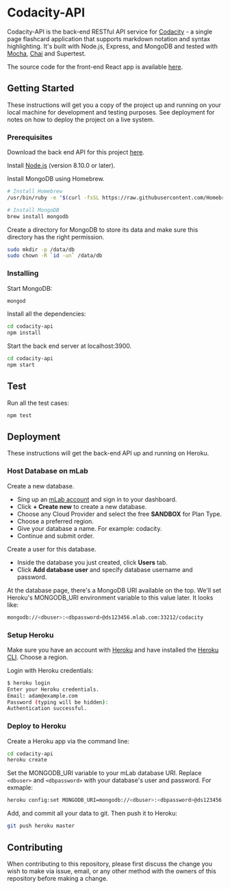 # Codacity-API

Codacity-API is the back-end RESTful API service for [Codacity](https://codacity.netlify.com) -
a single page flashcard application that supports markdown notation and syntax
highlighting. It's built with Node.js, Express, and MongoDB and tested with [Mocha](https://mochajs.org/),
[Chai](https://www.chaijs.com/) and Supertest.

The source code for the front-end React app is available [here](https://github.com/ChloeLiang/codacity).

## Getting Started

These instructions will get you a copy of the project up and running on your local
machine for development and testing purposes. See deployment for notes on how to
deploy the project on a live system.

### Prerequisites

Download the back end API for this project [here](https://github.com/ChloeLiang/codacity-api).

Install [Node.js](https://nodejs.org/en/) (version 8.10.0 or later).

Install MongoDB using Homebrew.

```bash
# Install Homebrew
/usr/bin/ruby -e "$(curl -fsSL https://raw.githubusercontent.com/Homebrew/install/master/install)"

# Install MongoDB
brew install mongodb
```

Create a directory for MongoDB to store its data and make sure this directory has the right permission.

```bash
sudo mkdir -p /data/db
sudo chown -R `id -un` /data/db
```

### Installing

Start MongoDB:

```bash
mongod
```

Install all the dependencies:

```bash
cd codacity-api
npm install
```

Start the back end server at localhost:3900.

```bash
cd codacity-api
npm start
```

## Test

Run all the test cases:

```bash
npm test
```

## Deployment

These instructions will get the back-end API up and running on Heroku.

### Host Database on mLab

Create a new database.

- Sing up an [mLab account](https://mlab.com/) and sign in to your dashboard.
- Click **+ Create new** to create a new database.
- Choose any Cloud Provider and select the free **SANDBOX** for Plan Type.
- Choose a preferred region.
- Give your database a name. For example: codacity.
- Continue and submit order.

Create a user for this database.

- Inside the database you just created, click **Users** tab.
- Click **Add database user** and specify database username and password.

At the database page, there's a MongoDB URI available on the top. We'll set Heroku's
MONGODB_URI environment variable to this value later. It looks like:

```bash
mongodb://<dbuser>:<dbpassword>@ds123456.mlab.com:33212/codacity
```

### Setup Heroku

Make sure you have an account with [Heroku](https://www.heroku.com/) and have installed
the [Heroku CLI](https://devcenter.heroku.com/articles/heroku-cli). Choose a region.

Login with Heroku credentials:

```bash
$ heroku login
Enter your Heroku credentials.
Email: adam@example.com
Password (typing will be hidden):
Authentication successful.
```

### Deploy to Heroku

Create a Heroku app via the command line:

```bash
cd codacity-api
heroku create
```

Set the MONGODB_URI variable to your mLab database URI. Replace `<dbuser>` and
`<dbpassword>` with your database's user and password. For exmaple:

```bash
heroku config:set MONGODB_URI=mongodb://<dbuser>:<dbpassword>@ds123456.mlab.com:33212/codacity
```

Add, and commit all your data to git. Then push it to Heroku:

```bash
git push heroku master
```

## Contributing

When contributing to this repository, please first discuss the change you wish to
make via issue, email, or any other method with the owners of this repository
before making a change.
